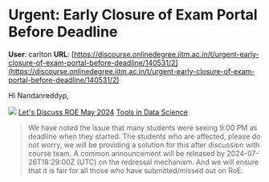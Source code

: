 # Urgent: Early Closure of Exam Portal Before Deadline

**User**: carlton
**URL**: [https://discourse.onlinedegree.iitm.ac.in/t/urgent-early-closure-of-exam-portal-before-deadline/140531/2](https://discourse.onlinedegree.iitm.ac.in/t/urgent-early-closure-of-exam-portal-before-deadline/140531/2)

Hi Nandanreddyp,

![](https://dub1.discourse-cdn.com/flex013/user_avatar/discourse.onlinedegree.iitm.ac.in/jkmadathil/48/100121_2.png)
[Let's Discuss ROE May 2024](https://discourse.onlinedegree.iitm.ac.in/t/lets-discuss-roe-may-2024/140514/176) [Tools in Data Science](/c/courses/tds-kb/34)

> We have noted the issue that many students were seeing 9:00 PM as deadline when they started. The students who are affected, please do not worry, we will be providing a solution for this after discussion with course team.
> A common announcement will be released by 2024-07-26T18:29:00Z (UTC) on the redressal mechanism. And we will ensure that it is fair for all those who have submitted/missed out on RoE.
